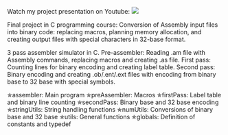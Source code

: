 Watch my project presentation on Youtube:
[![](https://markdown-videos.deta.dev/youtube/Nqj4Hy7Fjro)](https://youtu.be/Nqj4Hy7Fjro)


Final project in C programming course: Conversion of Assembly input files into binary code: replacing macros, planning memory allocation, and creating output files with special characters in 32-base format.

3 pass assembler simulator in C.
Pre-assembler: Reading .am file with Assembly commands, replacing macros and creating .as file.
First pass: Counting lines for binary encoding and creating label table.
Second pass: Binary encoding and creating .ob/.ent/.ext files with encoding from binary base to 32 base with special symbols.

✯assembler: Main program
✯preAssembler: Macros
✯firstPass: Label table and binary line counting
✯secondPass: Binary base and 32 base encoding
✯stringUtils: String handling functions
✯numUtils: Conversions of binary base and 32 base
✯utils: General functions
✯globals: Definition of constants and typedef
